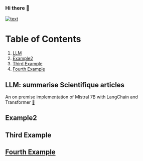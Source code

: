 ### Hi there 👋

[![text](https://img.shields.io/badge/LinkedIn-0077B5?style=for-the-badge&logo=linkedin&logoColor=white)](https://www.linkedin.com/in/guillaumejeffroy/)


# Table of Contents
1. [LLM](#example)
2. [Example2](#example2)
3. [Third Example](#third-example)
4. [Fourth Example](#fourth-examplehttpwwwfourthexamplecom)


## LLM: summarise Scientifique articles
An on premise implementation of Mistral 7B with LangChain and Transformer [🔗](https://github.com/Gjeffroy/Mistral7b_scientific_article)

## Example2
## Third Example
## [Fourth Example](http://www.fourthexample.com) 



<!--
**Gjeffroy/gjeffroy** is a ✨ _special_ ✨ repository because its `README.md` (this file) appears on your GitHub profile.

Here are some ideas to get you started:

- 🔭 I’m currently working on ...
- 🌱 I’m currently learning ...
- 👯 I’m looking to collaborate on ...
- 🤔 I’m looking for help with ...
- 💬 Ask me about ...
- 📫 How to reach me: ...
- 😄 Pronouns: ...
- ⚡ Fun fact: ...
-->
